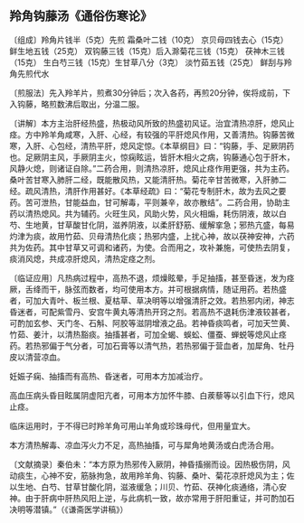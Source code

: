 ## 羚角钩藤汤《通俗伤寒论》

〔组成〕羚角片钱半（5克）先煎 霜桑叶二钱（10克） 京贝母四钱去心（15克） 鲜生地五钱（25克） 双钩藤三钱（15克）后入滁菊花三钱（15克） 茯神木三钱（15克） 生白芍三钱（15克）生甘草八分（3克） 淡竹茹五钱（25克） 鲜刮与羚角先煎代水

〔煎服法〕先入羚羊片，煎煮30分钟后；次入各药，再煎20分钟，俟将成前，下入钩藤，略煎数沸后取出，分温二服。

〔讲解〕本方主治肝经热盛，热极动风所致的热盛初风证。治宜清热凉肝，熄风止痉。方中羚羊角咸寒，入肝、心经，有较强的平肝熄风作用，又善清热。钩藤苦微寒，入肝、心包经，清热平肝，熄风定惊。《本草纲目》曰：“钩藤，手、足厥阴药也。足厥阴主风，手厥阴主火，惊痫眩运，皆肝木相火之病，钩藤通心包于肝木，风静火熄，则诸证自除。”二药合用，则清热凉肝，熄风止痉作用更强，共为主药。桑叶苦甘寒入肺肝二经，既能散风热，又能清肝热。菊花辛甘苦微寒，入肝肺二经。疏风清热，清肝作用甚好。《本草经疏》曰：“菊花专制肝木，故为去风之要药。苦可泄热，甘能益血，甘可解毒，平则兼辛，故亦散结”。二药合用，协助主药以清热熄风。共为辅药。火旺生风，风助火势，风火相煽，耗伤阴液，故以白芍、生地黄，甘草酸甘化阴，滋养阴液，以柔肝舒筋、缓解挛急；邪热亢盛，每易灼津为痰，故用竹茹、贝母清热化痰；热邪内盛，上扰心神，故以茯神安神，六药共为佐药。其中甘草又可调和诸药，为使。合而用之，攻补兼施，可使热去阴复，痰消风熄，共成凉肝熄风，清热定痉之剂。

〔临证应用〕凡热病过程中，高热不退，烦燥眩晕，手足抽搐，甚至昏迷，发为痉厥，舌绛而干，脉弦而数者，均可使用本方。并可根据病情，随证用药。若热盛者，可加大青叶、板兰根、夏枯草、草决明等以增强清肝之效。若热邪内闭，神志昏迷者，可配紫雪丹、安宫牛黄丸等清热开窍之剂。若高热不退耗伤津液较甚者，可酌加玄参、天门冬、石斛、阿胶等滋阴增液之品。若神昏痰鸣者，可加天竺黄、竹茹、姜汁，以清热豁痰。抽搐甚者，可加全蝎、蜈蚣、僵蚕、蝉蜕等熄风止痉药。若热邪偏于气分者，可加石膏等以清气热，若热邪偏于营血者，加犀角、牡丹皮以清营凉血。

妊娠子痫、抽搐而有高热、昏迷者，可用本方加减治疗。

高血压病头昏目眩属阴虚阳亢者，可用本方加怀牛膝、白蒺藜等以引血下行，熄风止痉。

临床运用时，于不得已时羚羊角可用山羊角或珍珠母代，但用量宜大。

本方清热解毒、凉血泻火力不足，高热抽搐，可与犀角地黄汤或白虎汤合用。

〔文献摘录〕秦伯未：“本方原为热邪传入厥阴，神昏搐搦而设。因热极伤阴，风动痰生，心神不安，筋脉拘急，故用羚羊角、钩藤、桑叶、菊花凉肝熄风为主；佐以生地、白芍、甘草甘酸化阴，滋液缓急；川贝、竹茹、茯神化痰通络，清心安神。由于肝病中肝热风阳上逆，与此病机一致，故亦常用于肝阳重证，并可酌加石决明等潜镇。”（《谦斋医学讲稿》）
